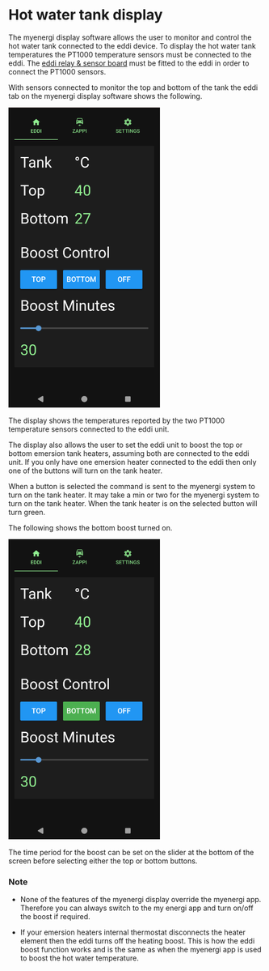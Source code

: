 # Hot water tank display
The myenergi display software allows the user to monitor and control the hot water tank connected to the eddi device. To display the hot water tank temperatures the PT1000 temperature sensors must be connected to the eddi. The [eddi relay & sensor board](https://www.myenergi.com/product/eddi-relay-sensor-board/) must be fitted to the eddi in order to connect the PT1000 sensors.

With sensors connected to monitor the top and bottom of the tank the eddi tab on the myenergi display software shows the following.

<img src="images/eddi_tab.png" width="300"/>

The display shows the temperatures reported by the two PT1000 temperature sensors connected to the eddi unit.

The display also allows the user to set the eddi unit to boost the top or bottom emersion tank heaters, assuming both are connected to the eddi unit. If you only have one emersion heater connected to the eddi then only one of the buttons will turn on the tank heater.

When a button is selected the command is sent to the myenergi system to turn on the tank heater. It may take a min or two for the myenergi system to turn on the tank heater. When the tank heater is on the selected button will turn green.

The following shows the bottom boost turned on.

<img src="images/eddi_bottom_boost_on.png" width="300"/>

The time period for the boost can be set on the slider at the bottom of the screen before selecting either the top or bottom buttons.

### Note

- None of the features of the myenergi display override the myenergi app. Therefore you can always switch to the my energi app and turn on/off the boost if required.

- If your emersion heaters internal thermostat disconnects the heater element then the eddi turns off the heating boost. This is how the eddi boost function works and is the same as when the myenergi app is used to boost the hot water temperature.
